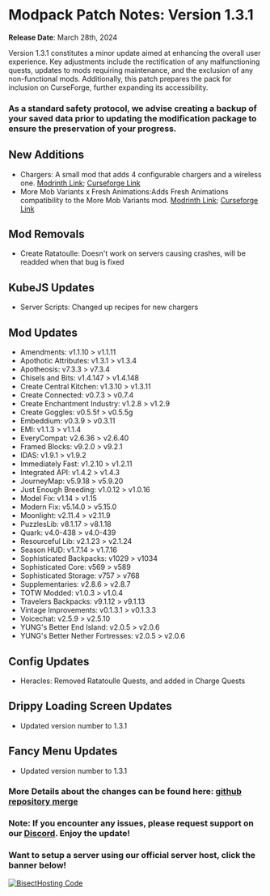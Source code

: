 # Modpack Patch Notes: Version 1.3.1 
**Release Date**: March 28th, 2024

Version 1.3.1 constitutes a minor update aimed at enhancing the overall user experience. Key adjustments include the rectification of any malfunctioning quests, updates to mods requiring maintenance, and the exclusion of any non-functional mods. Additionally, this patch prepares the pack for inclusion on CurseForge, further expanding its accessibility.

### As a standard safety protocol, we advise creating a backup of your saved data prior to updating the modification package to ensure the preservation of your progress.

## New Additions
- Chargers: A small mod that adds 4 configurable chargers and a wireless one. [Modrinth Link](https://modrinth.com/mod/chargers); [Curseforge Link](https://www.curseforge.com/minecraft/mc-mods/chargers)
- More Mob Variants x Fresh Animations:Adds Fresh Animations compatibility to the More Mob Variants mod. [Modrinth Link](https://modrinth.com/resourcepack/more-mob-variants-fresh-animations-addon); [Curseforge Link](https://www.curseforge.com/minecraft/texture-packs/more-mob-variants-fresh-animations-addon)

## Mod Removals
- Create Ratatoulle: Doesn't work on servers causing crashes, will be readded when that bug is fixed

## KubeJS Updates
- Server Scripts: Changed up recipes for new chargers

## Mod Updates
- Amendments: v1.1.10 > v1.1.11
- Apothotic Attributes: v1.3.1 > v1.3.4
- Apotheosis: v7.3.3 > v7.3.4
- Chisels and Bits: v1.4.147 > v1.4.148
- Create Central Kitchen: v1.3.10 > v1.3.11
- Create Connected: v0.7.3 > v0.7.4
- Create Enchantment Industry: v1.2.8 > v1.2.9
- Create Goggles: v0.5.5f > v0.5.5g
- Embeddium: v0.3.9 > v0.3.11
- EMI: v1.1.3 > v1.1.4
- EveryCompat: v2.6.36 > v2.6.40
- Framed Blocks: v9.2.0 > v9.2.1
- IDAS: v1.9.1 > v1.9.2
- Immediately Fast: v1.2.10 > v1.2.11
- Integrated API: v1.4.2 > v1.4.3
- JourneyMap: v5.9.18 > v5.9.20
- Just Enough Breeding: v1.0.12 > v1.0.16
- Model Fix: v1.14 > v1.15
- Modern Fix: v5.14.0 > v5.15.0
- Moonlight: v2.11.4 > v2.11.9
- PuzzlesLib: v8.1.17 > v8.1.18
- Quark: v4.0-438 > v4.0-439
- Resourceful Lib: v2.1.23 > v2.1.24
- Season HUD: v1.7.14 > v1.7.16
- Sophisticated Backpacks: v1029 > v1034
- Sophisticated Core: v569 > v589
- Sophisticated Storage: v757 > v768
- Supplementaries: v2.8.6 > v2.8.7
- TOTW Modded: v1.0.3 > v1.0.4
- Travelers Backpacks: v9.1.12 > v9.1.13
- Vintage Improvements: v0.1.3.1 > v0.1.3.3
- Voicechat: v2.5.9 > v2.5.10
- YUNG's Better End Island: v2.0.5 > v2.0.6
- YUNG's Better Nether Fortresses: v2.0.5 > v2.0.6

## Config Updates
- Heracles: Removed Ratatoulle Quests, and added in Charge Quests

## Drippy Loading Screen Updates
- Updated version number to 1.3.1

## Fancy Menu Updates
- Updated version number to 1.3.1

### More Details about the changes can be found here: [github repository merge](https://github.com/M0nkeyPr0grammer/Landscapes-Reimagined-Forge-Frontier/commit/99e051d7f638d4fb030c927937c36c8e6ba5fbe5)

### Note: If you encounter any issues, please request support on our [Discord](https://discord.gg/quenZthXgy). Enjoy the update!

### Want to setup a server using our official server host, click the banner below!
[![BisectHosting Code](https://raw.githubusercontent.com/M0nkeyPr0grammer/Landscapes-Reimagined/main/BH_Landscape_Reimagined.png)](https://bisecthosting.com/M0nkeyPr0grammer?r=modrinth+chanelog)